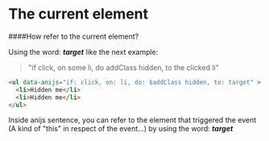 The current element
==========================

####How refer to the current element?

Using the word: ***target*** like the next example:

> "if click, on some li, do addClass hidden, to the clicked li"
```html
<ul data-anijs="if: click, on: li, do: $addClass hidden, to: target" >
  <li>Hidden me</li>
  <li>Hidden me</li>
</ul>
```


Inside anijs sentence, you can refer to the element that triggered the event (A kind of "this" in respect of the event...) by using the word: ***target***
